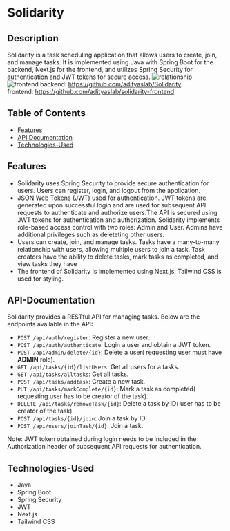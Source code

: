 
# Solidarity

## Description

Solidarity is a task scheduling application that allows users to create, join, and manage tasks. It is implemented using Java with Spring Boot for the backend, Next.js for the frontend, and utilizes Spring Security for authentication and JWT tokens for secure access.
![relationship](https://user-images.githubusercontent.com/71747119/234400343-ae0bd278-fd59-4ada-9b90-dc4044b586db.png)
![frontend](https://user-images.githubusercontent.com/71747119/234400369-d342866f-8f18-4c4f-b684-f23194038899.png)
backend: https://github.com/adityaslab/Solidarity
<br>
frontend: https://github.com/adityaslab/solidarity-frontend


## Table of Contents

- [Features](#Features)
- [API Documentation](#API-Documentation)
- [Technologies-Used](#Technologies-Used)

## Features
-   Solidarity uses Spring Security to provide secure authentication for users. Users can register, login, and logout from the application.
-   JSON Web Tokens (JWT) used for authentication. JWT tokens are generated upon successful login and are used for subsequent API requests to authenticate and authorize users.The API is secured using JWT tokens for authentication and authorization. Solidarity implements role-based access control with two roles: Admin and User. Admins have additional privileges such as deleteting other users.
-   Users can create, join, and manage tasks. Tasks have a many-to-many relationship with users, allowing multiple users to join a task. Task creators have the ability to delete tasks, mark tasks as completed, and view tasks they have
-   The frontend of Solidarity is implemented using Next.js, Tailwind CSS is used for styling.

## API-Documentation

Solidarity provides a RESTful API for managing tasks. Below are the endpoints available in the API:

-   `POST /api/auth/register`: Register a new user.
-   `POST /api/auth/authenticate`: Login a user and obtain a JWT token.
-   `POST /api/admin/delete/{id}`: Delete a user( requesting user must have **ADMIN** role).
-   `GET /api/tasks/{id}/listUsers`: Get all users for a tasks.
-   `GET /api/tasks/alltasks`: Get all tasks.
-   `POST /api/tasks/addtask`: Create a new task.
-   `PUT /api/tasks/markComplete/{id}`: Mark a task as completed( requesting user has to be creator of the task).
-   `DELETE /api/tasks/removeTask/{id}`: Delete a task by ID( user has to be creator of the task).
-   `POST /api/tasks/{id}/join`: Join a task by ID.
-   `POST /api/users/joinTask/{id}`: Join a task.


Note: JWT token obtained during login needs to be included in the Authorization header of subsequent API requests for authentication.



## Technologies-Used

-   Java
-   Spring Boot
-   Spring Security
-   JWT
-   Next.js
-   Tailwind CSS
